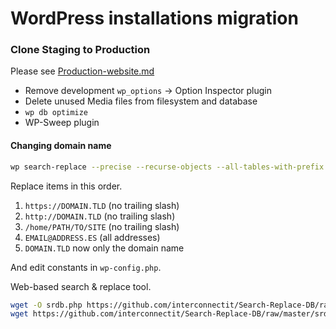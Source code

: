 # WordPress installations migration

### Clone Staging to Production

Please see [Production-website.md](https://github.com/szepeviktor/debian-server-tools/blob/master/webserver/Production-website.md#migration)

- Remove development `wp_options` -> Option Inspector plugin
- Delete unused Media files from filesystem and database
- `wp db optimize`
- WP-Sweep plugin

#### Changing domain name

```bash
wp search-replace --precise --recurse-objects --all-tables-with-prefix ...
```

Replace items in this order.

1. `https://DOMAIN.TLD` (no trailing slash)
1. `http://DOMAIN.TLD` (no trailing slash)
1. `/home/PATH/TO/SITE` (no trailing slash)
1. `EMAIL@ADDRESS.ES` (all addresses)
1. `DOMAIN.TLD` now only the domain name

And edit constants in `wp-config.php`.

Web-based search & replace tool.

```bash
wget -O srdb.php https://github.com/interconnectit/Search-Replace-DB/raw/master/index.php
wget https://github.com/interconnectit/Search-Replace-DB/raw/master/srdb.class.php
```
